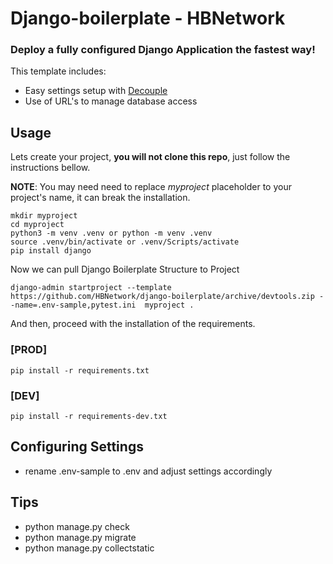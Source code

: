 # Django-boilerplate - HBNetwork


### Deploy a fully configured Django Application the fastest way!

This template includes:
* Easy settings setup with [Decouple](https://github.com/hbnetwork/python-decouple)
* Use of URL's to manage database access

## Usage

Lets create your project, **you will not clone this repo**, just follow the instructions bellow.

**NOTE**: You may need need to replace _myproject_ placeholder to your project's name, it can break the installation.
```
mkdir myproject
cd myproject
python3 -m venv .venv or python -m venv .venv
source .venv/bin/activate or .venv/Scripts/activate
pip install django
```

Now we can pull Django Boilerplate Structure to Project 

```
django-admin startproject --template https://github.com/HBNetwork/django-boilerplate/archive/devtools.zip --name=.env-sample,pytest.ini  myproject .
```


And then, proceed with the installation of the requirements. 

### [PROD]
```
pip install -r requirements.txt
```
### [DEV]
```
pip install -r requirements-dev.txt
```


## Configuring Settings 
- rename .env-sample to .env and adjust settings accordingly

## Tips
- python manage.py check  
- python manage.py migrate  
- python manage.py collectstatic  


